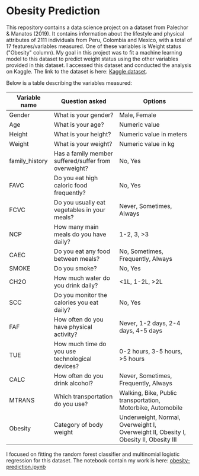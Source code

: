 # Obesity Prediction

This repository contains a data science project on a dataset from Palechor & Manatos (2019). It contains information about the lifestyle and physical attributes of 2111 individuals from Peru, Colombia and Mexico, with a total of 17 features/variables measured. One of these variables is Weight status ("Obesity" column). My goal in this project was to fit a machine learning model to this dataset to predict weight status using the other variables provided in this dataset. I accessed this dataset and conducted the analysis on Kaggle. The link to the dataset is here: [Kaggle dataset](https://www.kaggle.com/datasets/ruchikakumbhar/obesity-prediction/code). 

Below is a table describing the variables measured: 


| Variable name  |                    Question asked                    |                      Options                      |
|----------------|------------------------------------------------------|---------------------------------------------------|
|     Gender     |                 What is your gender?                 |                    Male, Female                   |
|      Age       |                  What is your age?                   |                   Numeric value                   |
|     Height     |                 What is your height?                 |              Numeric value in meters              |
|     Weight     |                 What is your weight?                 |                Numeric value in kg                |
| family_history | Has a family member suffered/suffer from overweight? |                      No, Yes                      |
|      FAVC      |       Do you eat high caloric food frequently?       |                      No, Yes                      |
|      FCVC      |     Do you usually eat vegetables in your meals?     |              Never, Sometimes, Always             |
|      NCP       |        How many main meals do you have daily?        |                     1-2, 3, >3                    |
|      CAEC      |          Do you eat any food between meals?          |         No, Sometimes, Frequently, Always         |
|     SMOKE      |                    Do you smoke?                     |                      No, Yes                      |
|      CH2O      |          How much water do you drink daily?          |                   <1L, 1-2L, >2L                  |
|      SCC       |      Do you monitor the calories you eat daily?      |                      No, Yes                      |
|      FAF       |       How often do you have physical activity?       |        Never, 1-2 days, 2-4 days, 4-5 days        |
|      TUE       |   How much time do you use technological devices?    |           0-2 hours, 3-5 hours, >5 hours          |
|      CALC      |           How often do you drink alcohol?            |        Never, Sometimes, Frequently, Always       |
|     MTRANS     |           Which transportation do you use?           |       Walking, Bike, Public transportation, Motorbike, Automobile |
|    Obesity     |               Category of body weight                | Underweight, Normal, Overweight I, Overweight II, Obesity I, Obesity II, Obesity III |


I focused on fitting the random forest classifier and multinomial logistic regression for this dataset. The notebook contain my work is here: [obesity-prediction.ipynb](https://github.com/layaasiv/obesity-prediction/blob/main/obesity-prediction.ipynb) 
